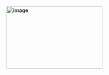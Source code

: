 <img width="254" height="167" alt="image" src="https://github.com/user-attachments/assets/2a90d131-50cd-4d71-ac03-6cb007532a77" />


